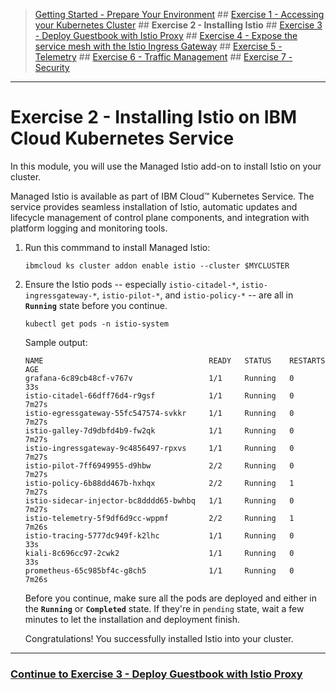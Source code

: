 
>[Getting Started - Prepare Your Environment](../README.md) ## 
[Exercise 1 - Accessing your Kubernetes Cluster](../exercise-1/README.md) ## 
**Exercise 2 - Installing Istio** ## 
[Exercise 3 - Deploy Guestbook with Istio Proxy](exercise-3/README.md) ## 
[Exercise 4 - Expose the service mesh with the Istio Ingress Gateway](exercise-4/README.md) ## 
[Exercise 5 - Telemetry](exercise-5/README.md) ## 
[Exercise 6 - Traffic Management](exercise-6/README.md) ## 
[Exercise 7 - Security](exercise-7/README.md)

---

# Exercise 2 - Installing Istio on IBM Cloud Kubernetes Service

In this module, you will use the Managed Istio add-on to install Istio on your cluster. 

Managed Istio is available as part of IBM Cloud™ Kubernetes Service. The service provides seamless installation of Istio, automatic updates and lifecycle management of control plane components, and integration with platform logging and monitoring tools.

<!-- Note: Managed Istio has certain hardware (size) requirements. Those requirments are met by the clusters provided to you for this workshop. It is not possible to use managed Istio on the free Kubernetes clusters on IBM Cloud. You can still install Istio manually on a free cluster by following [these instructions](https://github.com/IBM/cloud-native-starter/blob/master/documentation/IKSDeployment.md#add-istio).  -->

1. Run this commmand to install Managed Istio:

    ```shell
    ibmcloud ks cluster addon enable istio --cluster $MYCLUSTER
    ```

<!-- 2. Run this commmand to check the status of the Istio installation:

    ```shell
    ibmcloud ks cluster addon ls --cluster $MYCLUSTER
    ```

    Once Istio installed successful, output will look similar to this:

    ```
    Name    Version   Health State   Health Status  
    istio   1.4       normal         Addon Ready   
    ```

    If 'Health State' shows "critical", don't panic, just wait a few minutes!
-->
2. Ensure the Istio pods -- especially `istio-citadel-*`, `istio-ingressgateway-*`, `istio-pilot-*`, and `istio-policy-*` -- are all in **`Running`** state before you continue.

    ```shell
    kubectl get pods -n istio-system
    ```
    Sample output:
    ```shell
    NAME                                     READY   STATUS    RESTARTS   AGE
    grafana-6c89cb48cf-v767v                 1/1     Running   0          33s
    istio-citadel-66dff76d4-r9gsf            1/1     Running   0          7m27s
    istio-egressgateway-55fc547574-svkkr     1/1     Running   0          7m27s
    istio-galley-7d9dbfd4b9-fw2qk            1/1     Running   0          7m27s
    istio-ingressgateway-9c4856497-rpxvs     1/1     Running   0          7m27s
    istio-pilot-7ff6949955-d9hbw             2/2     Running   0          7m27s
    istio-policy-6b88dd467b-hxhqx            2/2     Running   1          7m27s
    istio-sidecar-injector-bc8dddd65-bwhbq   1/1     Running   0          7m27s
    istio-telemetry-5f9df6d9cc-wppmf         2/2     Running   1          7m26s
    istio-tracing-5777dc949f-k2lhc           1/1     Running   0          33s
    kiali-8c696cc97-2cwk2                    1/1     Running   0          33s
    prometheus-65c985bf4c-g8ch5              1/1     Running   0          7m26s
    ```

    Before you continue, make sure all the pods are deployed and either in the **`Running`** or **`Completed`** state. If they're in `pending` state, wait a few minutes to let the installation and deployment finish.

    Congratulations! You successfully installed Istio into your cluster.

---

### [Continue to Exercise 3 - Deploy Guestbook with Istio Proxy](../exercise-3/README.md)

